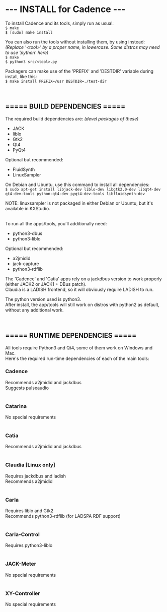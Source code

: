 # ---  INSTALL for Cadence  ---

To install Cadence and its tools, simply run as usual: <br/>
`$ make` <br/>
`$ [sudo] make install`

You can also run the tools without installing them, by using instead: <br/>
<i>(Replace '&lt;tool&gt;' by a proper name, in lowercase. Some distros may need to use 'python' here)</i> <br/>
`$ make` <br/>
`$ python3 src/<tool>.py`

Packagers can make use of the 'PREFIX' and 'DESTDIR' variable during install, like this: <br/>
`$ make install PREFIX=/usr DESTDIR=./test-dir`

<br/>

===== BUILD DEPENDENCIES =====
--------------------------------
The required build dependencies are: <i>(devel packages of these)</i>

 - JACK
 - liblo
 - Gtk2
 - Qt4
 - PyQt4

Optional but recommended:

 - FluidSynth
 - LinuxSampler

On Debian and Ubuntu, use this command to install all dependencies: <br/>
`$ sudo apt-get install libjack-dev liblo-dev libgtk2.0-dev libqt4-dev qt4-dev-tools python-qt4-dev pyqt4-dev-tools libfluidsynth-dev`

NOTE: linuxsampler is not packaged in either Debian or Ubuntu, but it's available in KXStudio. <br/>
<br/>

To run all the apps/tools, you'll additionally need:

 - python3-dbus
 - python3-liblo

Optional but recommended:

 - a2jmidid
 - jack-capture
 - python3-rdflib

The 'Cadence' and 'Catia' apps rely on a jackdbus version to work properly (either JACK2 or JACK1 + DBus patch). <br/>
Claudia is a LADISH frontend, so it will obviously require LADISH to run.

The python version used is python3. <br/>
After install, the app/tools will still work on distros with python2 as default, without any additional work.

<br/>

===== RUNTIME DEPENDENCIES =====
----------------------------------
All tools require Python3 and Qt4, some of them work on Windows and Mac. <br/>
Here's the required run-time dependencies of each of the main tools:

### Cadence
Recommends a2jmidid and jackdbus <br/>
Suggests pulseaudio <br/>
<br/>

### Catarina
No special requirements <br/>
<br/>

### Catia
Recommends a2jmidid and jackdbus <br/>
<br/>

### Claudia [Linux only] <br/>
Requires jackdbus and ladish <br/>
Recommends a2jmidid <br/>
<br/>

### Carla
Requires liblo and Gtk2 <br/>
Recommends python3-rdflib (for LADSPA RDF support) <br/>
<br/>

### Carla-Control
Requires python3-liblo <br/>
<br/>

### JACK-Meter
No special requirements <br/>
<br/>

### XY-Controller
No special requirements <br/>
<br/>
